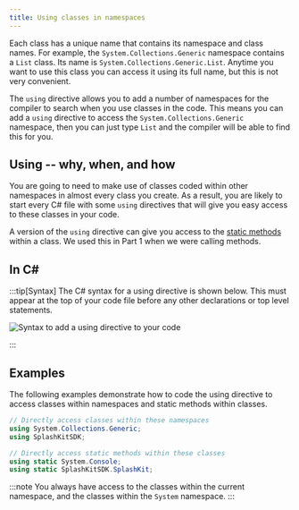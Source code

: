 ```yaml
---
title: Using classes in namespaces
---
```


Each class has a unique name that contains its namespace and class names. For example, the `System.Collections.Generic` namespace contains a `List` class. Its name is `System.Collections.Generic.List`. Anytime you want to use this class you can access it using its full name, but this is not very convenient.

The `using` directive allows you to add a number of namespaces for the compiler to search when you use classes in the code. This means you can add a `using` directive to access the `System.Collections.Generic` namespace, then you can just type `List` and the compiler will be able to find this for you.

## Using -- why, when, and how

You are going to need to make use of classes coded within other namespaces in almost every class you create. As a result, you are likely to start every C# file with some `using` directives that will give you easy access to these classes in your code.

A version of the `using` directive can give you access to the [static methods](/book/part-3-programs-as-concepts/1-back-to-c-sharp/2-trailside/4-static-methods) within a class. We used this in Part 1 when we were calling methods.

## In C#

:::tip[Syntax]
The C# syntax for a using directive is shown below. This must appear at the top of your code file before any other declarations or top level statements.

![Syntax to add a using directive to your code](./images/using.png "The syntax to add a using directive to your code")

:::

## Examples

The following examples demonstrate how to code the using directive to access classes within namespaces and static methods within classes.

```cs
// Directly access classes within these namespaces
using System.Collections.Generic;
using SplashKitSDK;

// Directly access static methods within these classes
using static System.Console;
using static SplashKitSDK.SplashKit; 
```

:::note
You always have access to the classes within the current namespace, and the classes within the `System` namespace.
:::
